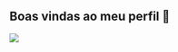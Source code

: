
## Boas vindas ao meu perfil 👋
![]([link](https://tenor.com/pt-BR/view/surprised-pikachu-pokemon-shock-surprised-pikachu-gif-15357817))


<!--
**Meu nome é Bruno Almeida** 
Estou estudando na Alura
Estou me desenvolvendo na linguagem JavaScript 💻
Utilizo esse espaço para minha organização e compartilhamento dos meu projetos desenvolvidos

## Você pode entrar em contato comigo 📫
00001079552601sp@al.educacao.sp.gov.br


![]([link](https://tenor.com/pt-BR/view/surprised-pikachu-pokemon-shock-surprised-pikachu-gif-15357817))



